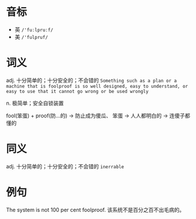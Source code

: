 # 音标

- 英 `/'fuːlpruːf/`
- 美 `/'fulpruf/`

# 词义

adj. 十分简单的；十分安全的；不会错的
`Something such as a plan or a machine that is foolproof is so well designed, easy to understand, or easy to use that it cannot go wrong or be used wrongly`

n. 极简单；安全自锁装置




fool(笨蛋) + proof(防…的) → 防止成为傻瓜、 笨蛋 → 人人都明白的 → 连傻子都懂的

# 同义

adj. 十分简单的；十分安全的；不会错的
`inerrable`

# 例句

The system is not 100 per cent foolproof.
该系统不是百分之百不出毛病的。


